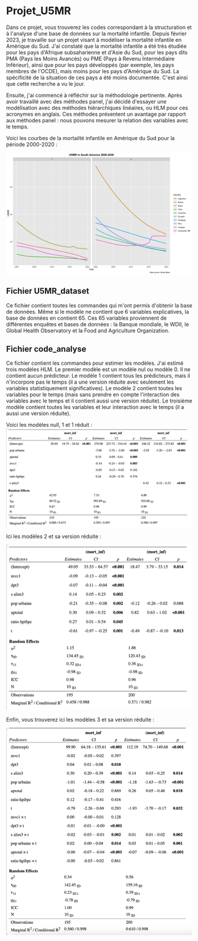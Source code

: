 # Projet_U5MR
Dans ce projet, vous trouverez les codes correspondant à la structuration et à l'analyse d'une base de données sur la mortalité infantile. Depuis février 2023, je travaille sur un projet visant à modéliser la mortalité infantile en Amérique du Sud. J'ai constaté que la mortalité infantile a été très étudiée pour les pays d'Afrique subsaharienne et d'Asie du Sud, pour les pays dits PMA (Pays les Moins Avancés) ou PME (Pays à Revenu Intermédiaire Inférieur), ainsi que pour les pays développés (par exemple, les pays membres de l'OCDE), mais moins pour les pays d'Amérique du Sud. La spécificité de la situation de ces pays a été moins documentée. C'est ainsi que cette recherche a vu le jour.

Ensuite, j'ai commencé à réfléchir sur la méthodologie pertinente. Après avoir travaillé avec des méthodes panel, j'ai décidé d'essayer une modélisation avec des méthodes hiérarchiques linéaires, ou HLM pour ces acronymes en anglais. Ces méthodes présentent un avantage par rapport aux méthodes panel : nous pouvons mesurer la relation des variables avec le temps.

Voici les courbes de la mortailté infantile en Amérique du Sud pour la période 2000-2020 :

![alt text](https://github.com/fbietti/Projet_U5MR/blob/main/plots/plot1.png)



## Fichier U5MR_dataset

Ce fichier contient toutes les commandes qui m'ont permis d'obtenir la base de données. Même si le modèle ne contient que 6 variables explicatives, la base de données en contient 65. Ces 65 variables proviennent de différentes enquêtes et bases de données : la Banque mondiale, le WDII, le Global Health Observatory et la Food and Agriculture Organization. 

## Fichier code_analyse

Ce fichier contient les commandes pour estimer les modèles. J'ai estimé trois modèles HLM. Le premier modèle est un modèle nul ou modèle 0. Il ne contient aucun prédicteur. Le modèle 1 contient tous les prédicteurs, mais il n'incorpore pas le temps (il a une version réduite avec seulement les variables statistiquement significatives). Le modèle 2 contient toutes les variables pour le temps (mais sans prendre en compte l'interaction des variables avec le temps et il contient aussi une version réduite). Le troisième modèle contient toutes les variables et leur interaction avec le temps (il a aussi une version réduite).

Voici les modèles null, 1 et 1 réduit : 
![alt text](https://github.com/fbietti/Projet_U5MR/blob/main/plots/plot2.png)

Ici les modèles 2 et sa version réduite :


![alt text](https://github.com/fbietti/Projet_U5MR/blob/main/plots/plot3.png)

Enfin, vous trouverez ici les modèles 3 et sa version réduite : 


![alt text](https://github.com/fbietti/Projet_U5MR/blob/main/plots/plot4.png)
